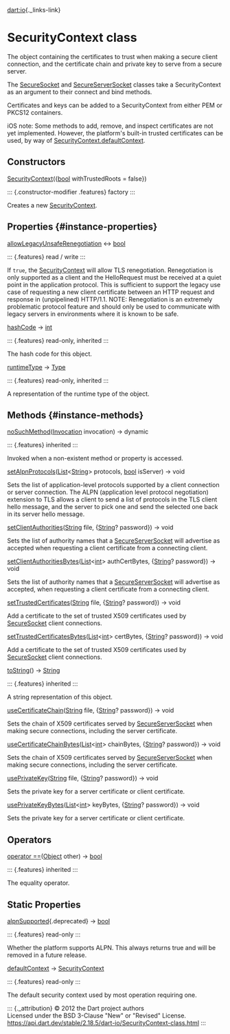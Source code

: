 [dart:io](../dart-io/dart-io-library){._links-link}

SecurityContext class
=====================

The object containing the certificates to trust when making a secure
client connection, and the certificate chain and private key to serve
from a secure server.

The [SecureSocket](securesocket-class) and
[SecureServerSocket](secureserversocket-class) classes take a
SecurityContext as an argument to their connect and bind methods.

Certificates and keys can be added to a SecurityContext from either PEM
or PKCS12 containers.

iOS note: Some methods to add, remove, and inspect certificates are not
yet implemented. However, the platform\'s built-in trusted certificates
can be used, by way of
[SecurityContext.defaultContext](securitycontext/defaultcontext).

Constructors
------------

[SecurityContext](securitycontext/securitycontext)({[bool](../dart-core/bool-class)
withTrustedRoots = false})

::: {.constructor-modifier .features}
factory
:::

Creates a new [SecurityContext](securitycontext-class).

Properties {#instance-properties}
----------

[allowLegacyUnsafeRenegotiation](securitycontext/allowlegacyunsaferenegotiation)
↔ [bool](../dart-core/bool-class)

::: {.features}
read / write
:::

If `true`, the [SecurityContext](securitycontext-class) will allow TLS
renegotiation. Renegotiation is only supported as a client and the
HelloRequest must be received at a quiet point in the application
protocol. This is sufficient to support the legacy use case of
requesting a new client certificate between an HTTP request and response
in (unpipelined) HTTP/1.1. NOTE: Renegotiation is an extremely
problematic protocol feature and should only be used to communicate with
legacy servers in environments where it is known to be safe.

[hashCode](../dart-core/object/hashcode) → [int](../dart-core/int-class)

::: {.features}
read-only, inherited
:::

The hash code for this object.

[runtimeType](../dart-core/object/runtimetype) →
[Type](../dart-core/type-class)

::: {.features}
read-only, inherited
:::

A representation of the runtime type of the object.

Methods {#instance-methods}
-------

[noSuchMethod](../dart-core/object/nosuchmethod)([Invocation](../dart-core/invocation-class)
invocation) → dynamic

::: {.features}
inherited
:::

Invoked when a non-existent method or property is accessed.

[setAlpnProtocols](securitycontext/setalpnprotocols)([List](../dart-core/list-class)\<[String](../dart-core/string-class)\>
protocols, [bool](../dart-core/bool-class) isServer) → void

Sets the list of application-level protocols supported by a client
connection or server connection. The ALPN (application level protocol
negotiation) extension to TLS allows a client to send a list of
protocols in the TLS client hello message, and the server to pick one
and send the selected one back in its server hello message.

[setClientAuthorities](securitycontext/setclientauthorities)([String](../dart-core/string-class)
file, {[String](../dart-core/string-class)? password}) → void

Sets the list of authority names that a
[SecureServerSocket](secureserversocket-class) will advertise as
accepted when requesting a client certificate from a connecting client.

[setClientAuthoritiesBytes](securitycontext/setclientauthoritiesbytes)([List](../dart-core/list-class)\<[int](../dart-core/int-class)\>
authCertBytes, {[String](../dart-core/string-class)? password}) → void

Sets the list of authority names that a
[SecureServerSocket](secureserversocket-class) will advertise as
accepted, when requesting a client certificate from a connecting client.

[setTrustedCertificates](securitycontext/settrustedcertificates)([String](../dart-core/string-class)
file, {[String](../dart-core/string-class)? password}) → void

Add a certificate to the set of trusted X509 certificates used by
[SecureSocket](securesocket-class) client connections.

[setTrustedCertificatesBytes](securitycontext/settrustedcertificatesbytes)([List](../dart-core/list-class)\<[int](../dart-core/int-class)\>
certBytes, {[String](../dart-core/string-class)? password}) → void

Add a certificate to the set of trusted X509 certificates used by
[SecureSocket](securesocket-class) client connections.

[toString](../dart-core/object/tostring)() →
[String](../dart-core/string-class)

::: {.features}
inherited
:::

A string representation of this object.

[useCertificateChain](securitycontext/usecertificatechain)([String](../dart-core/string-class)
file, {[String](../dart-core/string-class)? password}) → void

Sets the chain of X509 certificates served by
[SecureServerSocket](secureserversocket-class) when making secure
connections, including the server certificate.

[useCertificateChainBytes](securitycontext/usecertificatechainbytes)([List](../dart-core/list-class)\<[int](../dart-core/int-class)\>
chainBytes, {[String](../dart-core/string-class)? password}) → void

Sets the chain of X509 certificates served by
[SecureServerSocket](secureserversocket-class) when making secure
connections, including the server certificate.

[usePrivateKey](securitycontext/useprivatekey)([String](../dart-core/string-class)
file, {[String](../dart-core/string-class)? password}) → void

Sets the private key for a server certificate or client certificate.

[usePrivateKeyBytes](securitycontext/useprivatekeybytes)([List](../dart-core/list-class)\<[int](../dart-core/int-class)\>
keyBytes, {[String](../dart-core/string-class)? password}) → void

Sets the private key for a server certificate or client certificate.

Operators
---------

[operator
==](../dart-core/object/operator_equals)([Object](../dart-core/object-class)
other) → [bool](../dart-core/bool-class)

::: {.features}
inherited
:::

The equality operator.

Static Properties
-----------------

[alpnSupported](securitycontext/alpnsupported){.deprecated} →
[bool](../dart-core/bool-class)

::: {.features}
read-only
:::

Whether the platform supports ALPN. This always returns true and will be
removed in a future release.

[defaultContext](securitycontext/defaultcontext) →
[SecurityContext](securitycontext-class)

::: {.features}
read-only
:::

The default security context used by most operation requiring one.

::: {._attribution}
© 2012 the Dart project authors\
Licensed under the BSD 3-Clause \"New\" or \"Revised\" License.\
<https://api.dart.dev/stable/2.18.5/dart-io/SecurityContext-class.html>
:::

